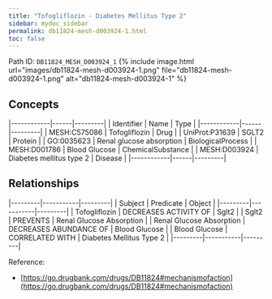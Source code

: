 ```yaml
---
title: "Tofogliflozin - Diabetes Mellitus Type 2"
sidebar: mydoc_sidebar
permalink: db11824-mesh-d003924-1.html
toc: false 
---
```



Path ID: `DB11824_MESH_D003924_1`
{% include image.html url="images/db11824-mesh-d003924-1.png" file="db11824-mesh-d003924-1.png" alt="db11824-mesh-d003924-1" %}

## Concepts

|------------|------|---------|
| Identifier | Name | Type    |
|------------|------|---------|
| MESH:C575086 | Tofogliflozin | Drug |
| UniProt:P31639 | SGLT2 | Protein |
| GO:0035623 | Renal glucose absorption | BiologicalProcess |
| MESH:D001786 | Blood Glucose | ChemicalSubstance |
| MESH:D003924 | Diabetes mellitus type 2 | Disease |
|------------|------|---------|

## Relationships

|---------|-----------|---------|
| Subject | Predicate | Object  |
|---------|-----------|---------|
| Tofogliflozin | DECREASES ACTIVITY OF | Sglt2 |
| Sglt2 | PREVENTS | Renal Glucose Absorption |
| Renal Glucose Absorption | DECREASES ABUNDANCE OF | Blood Glucose |
| Blood Glucose | CORRELATED WITH | Diabetes Mellitus Type 2 |
|---------|-----------|---------|

Reference: 
  - [https://go.drugbank.com/drugs/DB11824#mechanismofaction](https://go.drugbank.com/drugs/DB11824#mechanismofaction)
